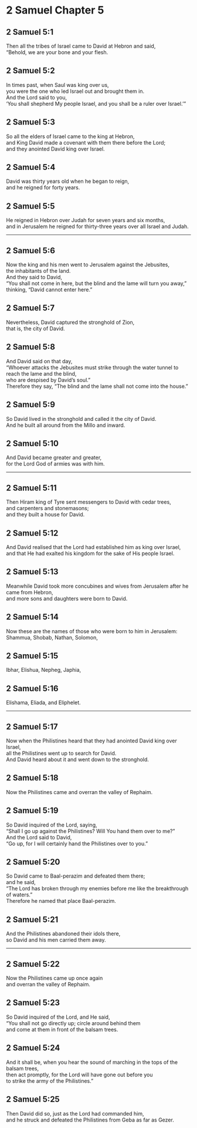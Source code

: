 # 2 Samuel Chapter 5

## 2 Samuel 5:1

Then all the tribes of Israel came to David at Hebron and said,  
“Behold, we are your bone and your flesh.

## 2 Samuel 5:2

In times past, when Saul was king over us,  
you were the one who led Israel out and brought them in.  
And the Lord said to you,  
‘You shall shepherd My people Israel, and you shall be a ruler over Israel.’”

## 2 Samuel 5:3

So all the elders of Israel came to the king at Hebron,  
and King David made a covenant with them there before the Lord;  
and they anointed David king over Israel.

## 2 Samuel 5:4

David was thirty years old when he began to reign,  
and he reigned for forty years.

## 2 Samuel 5:5

He reigned in Hebron over Judah for seven years and six months,  
and in Jerusalem he reigned for thirty-three years over all Israel and Judah.

---

## 2 Samuel 5:6

Now the king and his men went to Jerusalem against the Jebusites,  
the inhabitants of the land.  
And they said to David,  
“You shall not come in here, but the blind and the lame will turn you away,”  
thinking, “David cannot enter here.”

## 2 Samuel 5:7

Nevertheless, David captured the stronghold of Zion,  
that is, the city of David.

## 2 Samuel 5:8

And David said on that day,  
“Whoever attacks the Jebusites must strike through the water tunnel to reach the lame and the blind,  
who are despised by David’s soul.”  
Therefore they say, “The blind and the lame shall not come into the house.”

## 2 Samuel 5:9

So David lived in the stronghold and called it the city of David.  
And he built all around from the Millo and inward.

## 2 Samuel 5:10

And David became greater and greater,  
for the Lord God of armies was with him.

---

## 2 Samuel 5:11

Then Hiram king of Tyre sent messengers to David with cedar trees,  
and carpenters and stonemasons;  
and they built a house for David.

## 2 Samuel 5:12

And David realised that the Lord had established him as king over Israel,  
and that He had exalted his kingdom for the sake of His people Israel.

## 2 Samuel 5:13

Meanwhile David took more concubines and wives from Jerusalem after he came from Hebron,  
and more sons and daughters were born to David.

## 2 Samuel 5:14

Now these are the names of those who were born to him in Jerusalem:  
Shammua, Shobab, Nathan, Solomon,

## 2 Samuel 5:15

Ibhar, Elishua, Nepheg, Japhia,

## 2 Samuel 5:16

Elishama, Eliada, and Eliphelet.

---

## 2 Samuel 5:17

Now when the Philistines heard that they had anointed David king over Israel,  
all the Philistines went up to search for David.  
And David heard about it and went down to the stronghold.

## 2 Samuel 5:18

Now the Philistines came and overran the valley of Rephaim.

## 2 Samuel 5:19

So David inquired of the Lord, saying,  
“Shall I go up against the Philistines? Will You hand them over to me?”  
And the Lord said to David,  
“Go up, for I will certainly hand the Philistines over to you.”

## 2 Samuel 5:20

So David came to Baal-perazim and defeated them there;  
and he said,  
“The Lord has broken through my enemies before me like the breakthrough of waters.”  
Therefore he named that place Baal-perazim.

## 2 Samuel 5:21

And the Philistines abandoned their idols there,  
so David and his men carried them away.

---

## 2 Samuel 5:22

Now the Philistines came up once again  
and overran the valley of Rephaim.

## 2 Samuel 5:23

So David inquired of the Lord, and He said,  
“You shall not go directly up; circle around behind them  
and come at them in front of the balsam trees.

## 2 Samuel 5:24

And it shall be, when you hear the sound of marching in the tops of the balsam trees,  
then act promptly, for the Lord will have gone out before you  
to strike the army of the Philistines.”

## 2 Samuel 5:25

Then David did so, just as the Lord had commanded him,  
and he struck and defeated the Philistines from Geba as far as Gezer.
